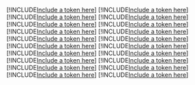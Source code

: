 [!INCLUDE[Include a token here](refs1522086231689/r1.md)]
[!INCLUDE[Include a token here](refs1522086231689/r2.md)]
[!INCLUDE[Include a token here](refs1522086231689/r3.md)]
[!INCLUDE[Include a token here](refs1522086231689/r4.md)]
[!INCLUDE[Include a token here](refs1522086231689/r5.md)]
[!INCLUDE[Include a token here](refs1522086231689/r6.md)]
[!INCLUDE[Include a token here](refs1522086231689/r7.md)]
[!INCLUDE[Include a token here](refs1522086231689/r8.md)]
[!INCLUDE[Include a token here](refs1522086231689/r9.md)]
[!INCLUDE[Include a token here](refs1522086231689/r10.md)]
[!INCLUDE[Include a token here](refs1522086231689/r11.md)]
[!INCLUDE[Include a token here](refs1522086231689/r12.md)]
[!INCLUDE[Include a token here](refs1522086231689/r13.md)]
[!INCLUDE[Include a token here](refs1522086231689/r14.md)]
[!INCLUDE[Include a token here](refs1522086231689/r15.md)]
[!INCLUDE[Include a token here](refs1522086231689/r16.md)]
[!INCLUDE[Include a token here](refs1522086231689/r17.md)]
[!INCLUDE[Include a token here](refs1522086231689/r18.md)]
[!INCLUDE[Include a token here](refs1522086231689/r19.md)]
[!INCLUDE[Include a token here](refs1522086231689/r20.md)]